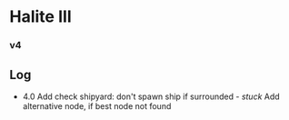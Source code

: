 # Halite III
### v4

## Log
- 4.0
  Add check shipyard: don't spawn ship if surrounded - *stuck*
  Add alternative node, if best node not found
